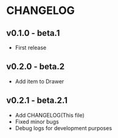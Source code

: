 # CHANGELOG

## v0.1.0 - beta.1

- First release

## v0.2.0 - beta.2

- Add item to Drawer

## v0.2.1 - beta.2.1

- Add CHANGELOG(This file)
- Fixed minor bugs
- Debug logs for development purposes
